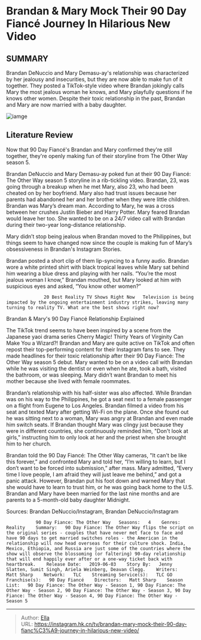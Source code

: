 # Brandan &amp; Mary Mock Their 90 Day Fiancé Journey In Hilarious New Video


## SUMMARY 



  Brandan DeNuccio and Mary Demasu-ay&#39;s relationship was characterized by her jealousy and insecurities, but they are now able to make fun of it together.   They posted a TikTok-style video where Brandan jokingly calls Mary the most jealous woman he knows, and Mary playfully questions if he knows other women.   Despite their toxic relationship in the past, Brandan and Mary are now married with a baby daughter.  

![iamge](https://static1.srcdn.com/wordpress/wp-content/uploads/2023/08/90-day-fiance-_-mary-brandan-s-baby-rumors-explained-spoilers.jpg)

## Literature Review
Now that 90 Day Fiancé&#39;s Brandan and Mary confirmed they&#39;re still together, they&#39;re openly making fun of their storyline from The Other Way season 5.




Brandan DeNuccio and Mary Demasu-ay poked fun at their 90 Day Fiancé: The Other Way season 5 storyline in a rib-tickling video. Brandan, 23, was going through a breakup when he met Mary, also 23, who had been cheated on by her boyfriend. Mary also had trust issues because her parents had abandoned her and her brother when they were little children. Brandan was Mary’s dream man. According to Mary, he was a cross between her crushes Justin Bieber and Harry Potter. Mary feared Brandan would leave her too. She wanted to be on a 24/7 video call with Brandan during their two-year long-distance relationship.




Mary didn’t stop being jealous when Brandan moved to the Philippines, but things seem to have changed now since the couple is making fun of Mary’s obsessiveness in Brandan&#39;s Instagram Stories.

          

Brandan posted a short clip of them lip-syncing to a funny audio. Brandan wore a white printed shirt with black tropical leaves while Mary sat behind him wearing a blue dress and playing with her nails. “You’re the most jealous woman I know,” Brandan mouthed, but Mary looked at him with suspicious eyes and asked, “You know other women?”

                  20 Best Reality TV Shows Right Now   Television is being impacted by the ongoing entertainment industry strikes, leaving many turning to reality TV. What are the best shows right now?    





 Brandan &amp; Mary&#39;s 90 Day Fiancé Relationship Explained 
          

The TikTok trend seems to have been inspired by a scene from the Japanese yaoi drama series Cherry Magic! Thirty Years of Virginity Can Make You a Wizard?! Brandan and Mary are quite active on TikTok and often repost their top-performing content for their Instagram fans to see. They made headlines for their toxic relationship after their 90 Day Fiancé: The Other Way season 5 debut. Mary wanted to be on a video call with Brandan while he was visiting the dentist or even when he ate, took a bath, visited the bathroom, or was sleeping. Mary didn’t want Brandan to meet his mother because she lived with female roommates.


 




Brandan’s relationship with his half-sister was also affected. While Brandan was on his way to the Philippines, he got a seat next to a female passenger on a flight from Eugene to Los Angeles. Brandan filmed a video from his seat and texted Mary after getting Wi-Fi on the plane. Once she found out he was sitting next to a woman, Mary was angry at Brandan and even made him switch seats. If Brandan thought Mary was clingy just because they were in different countries, she continuously reminded him, &#34;Don&#39;t look at girls,&#34; instructing him to only look at her and the priest when she brought him to her church.

Brandan told the 90 Day Fiancé: The Other Way cameras, &#34;It can&#39;t be like this forever,” and confronted Mary and told her, “I’m willing to learn, but I don’t want to be forced into submission,” after mass. Mary admitted, “Every time I love people, I am afraid they will just leave me behind,” and got a panic attack. However, Brandan put his foot down and warned Mary that she would have to learn to trust him, or he was going back home to the U.S. Brandan and Mary have been married for the last nine months and are parents to a 5-month-old baby daughter Midnight.




Sources: Brandan DeNuccio/Instagram, Brandan DeNuccio/Instagram

               90 Day Fiance: The Other Way   Seasons:   4    Genres:   Reality    Summary:   90 Day Fiance: The Other Way flips the script on the original series - couples that have never met face to face and have 90 days to get married switches roles - the American in the relationship will now head overseas for their culture shock. India, Mexico, Ethiopia, and Russia are just some of the countries where the show will observe the blossoming (or faltering) 90-day relationship that will end happily ever after or a one-way ticket back with heartbreak.    Release Date:   2019-06-03    Story By:   Jenny Slatten, Sumit Singh, Ariela Weinberg, Deavan Clegg.    Writers:   Matt Sharp    Network:   TLC    Streaming Service(s):   TLC GO    Franchise(s):   90 Day Fiancé    Directors:   Matt Sharp    Season List:   90 Day Fiance: The Other Way - Season 1, 90 Day Fiance: The Other Way - Season 2, 90 Day Fiance: The Other Way - Season 3, 90 Day Fiance: The Other Way - Season 4, 90 Day Fiance: The Other Way - Season 5      

---

> Author: [Ella](https://instagram.hk.cn/)  
> URL: https://instagram.hk.cn/tv/brandan-mary-mock-their-90-day-fianc%C3%A9-journey-in-hilarious-new-video/  

